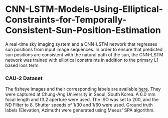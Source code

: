 # CNN-LSTM-Models-Using-Elliptical-Constraints-for-Temporally-Consistent-Sun-Position-Estimation
A real-time sky imaging system and a CNN-LSTM network that regresses sun positions from input image sequences. In order to ensure that predicted sun positions are consistent with the natural path of the sun, the CNN-LSTM network was trained with elliptical constraints in addition to the primary L1-based loss term.

### CAU-2 Dataset
The fisheye images and their corresponding labels are available [here](https://drive.google.com/drive/folders/1SSUpzh1reuPbWOCHBRneHhZvN_g0c4IP?usp=sharing).
They were captured at Chung-Ang University in Seoul, South Korea. A 6.0 mm focal length and f3.2 aperture were used. The ISO was set to 200, and the ND Filter to 8. Shutter speeds of 1/30 and 1/60 were used. Ground truth labels (Elevation, Azimuth) were generated using Meeus' SPA algorithm.
